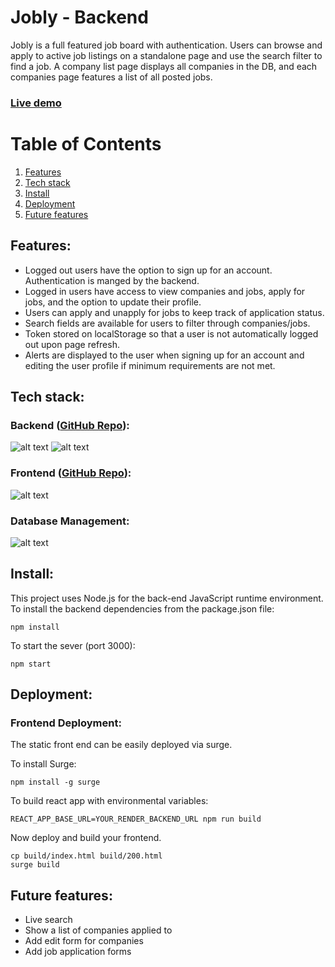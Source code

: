 # Jobly - Backend

Jobly is a full featured job board with authentication. Users can browse and apply to active job listings on a standalone page and use the search filter to find a job. A company list page displays all companies in the DB, and each companies page features a list of all posted jobs.

### [Live demo](https://jobly.demo.trevorhudson.dev)

# Table of Contents
1. [Features](#Features)
2. [Tech stack](#Tech-stack)
3. [Install](#Install)
4. [Deployment](#Deployment)
5. [Future features](#Future-features)

## Features<a name="Features"></a>:
* Logged out users have the option to sign up for an account. Authentication is manged by the backend.
* Logged in users have access to view companies and jobs, apply for jobs, and the option to update their profile.
* Users can apply and unapply for jobs to keep track of application status.
* Search fields are available for users to filter through companies/jobs.
* Token stored on localStorage so that a user is not automatically logged out upon page refresh.
* Alerts are displayed to the user when signing up for an account and editing the user profile if minimum requirements are not met.

## Tech stack<a name="Tech-stack"></a>:

### Backend ([GitHub Repo](https://github.com/trevorhudson/react-jobly-backend)):
![alt text](https://img.shields.io/badge/-Express-000000?logo=express&logoColor=white&style=for-the-badge)
![alt text](https://img.shields.io/badge/-Node.js-339933?logo=node.js&logoColor=white&style=for-the-badge)

### Frontend ([GitHub Repo](https://github.com/trevorhudson/react-jobly-frontend)):
![alt text](https://img.shields.io/badge/-ReactJs-61DAFB?logo=react&logoColor=white&style=for-the-badge)

### Database Management:
![alt text](https://img.shields.io/badge/-PostgresSQL-4169E1?logo=postgresql&logoColor=white&style=for-the-badge)

## Install<a name="Install"></a>:

This project uses Node.js for the back-end JavaScript runtime environment. To install the backend dependencies from the package.json file:

    npm install

To start the sever (port 3000):

    npm start

## Deployment<a name="Deployment"></a>:

### Frontend Deployment:

The static front end can be easily deployed via surge.

To install Surge:

    npm install -g surge

To build react app with environmental variables:

    REACT_APP_BASE_URL=YOUR_RENDER_BACKEND_URL npm run build

Now deploy and build your frontend.

    cp build/index.html build/200.html
    surge build

## Future features<a name="Future-features"></a>:
* Live search
* Show a list of companies applied to
* Add edit form for companies
* Add job application forms

